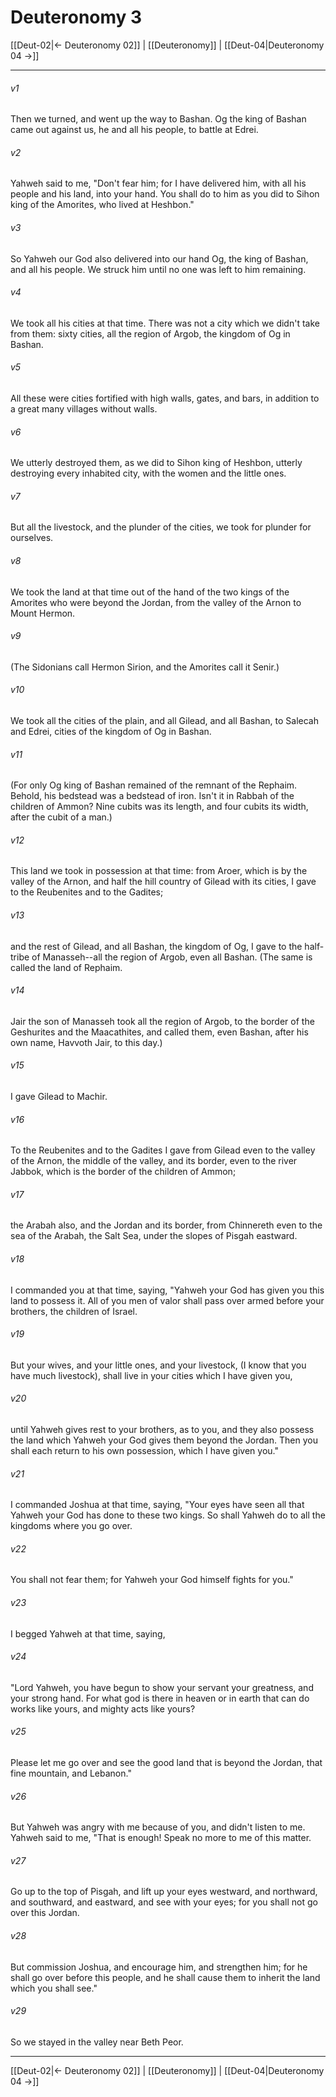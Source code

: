 # Deuteronomy 3

[[Deut-02|← Deuteronomy 02]] | [[Deuteronomy]] | [[Deut-04|Deuteronomy 04 →]]
***



###### v1 
Then we turned, and went up the way to Bashan. Og the king of Bashan came out against us, he and all his people, to battle at Edrei. 

###### v2 
Yahweh said to me, "Don't fear him; for I have delivered him, with all his people and his land, into your hand. You shall do to him as you did to Sihon king of the Amorites, who lived at Heshbon." 

###### v3 
So Yahweh our God also delivered into our hand Og, the king of Bashan, and all his people. We struck him until no one was left to him remaining. 

###### v4 
We took all his cities at that time. There was not a city which we didn't take from them: sixty cities, all the region of Argob, the kingdom of Og in Bashan. 

###### v5 
All these were cities fortified with high walls, gates, and bars, in addition to a great many villages without walls. 

###### v6 
We utterly destroyed them, as we did to Sihon king of Heshbon, utterly destroying every inhabited city, with the women and the little ones. 

###### v7 
But all the livestock, and the plunder of the cities, we took for plunder for ourselves. 

###### v8 
We took the land at that time out of the hand of the two kings of the Amorites who were beyond the Jordan, from the valley of the Arnon to Mount Hermon. 

###### v9 
(The Sidonians call Hermon Sirion, and the Amorites call it Senir.) 

###### v10 
We took all the cities of the plain, and all Gilead, and all Bashan, to Salecah and Edrei, cities of the kingdom of Og in Bashan. 

###### v11 
(For only Og king of Bashan remained of the remnant of the Rephaim. Behold, his bedstead was a bedstead of iron. Isn't it in Rabbah of the children of Ammon? Nine cubits was its length, and four cubits its width, after the cubit of a man.) 

###### v12 
This land we took in possession at that time: from Aroer, which is by the valley of the Arnon, and half the hill country of Gilead with its cities, I gave to the Reubenites and to the Gadites; 

###### v13 
and the rest of Gilead, and all Bashan, the kingdom of Og, I gave to the half-tribe of Manasseh--all the region of Argob, even all Bashan. (The same is called the land of Rephaim. 

###### v14 
Jair the son of Manasseh took all the region of Argob, to the border of the Geshurites and the Maacathites, and called them, even Bashan, after his own name, Havvoth Jair, to this day.) 

###### v15 
I gave Gilead to Machir. 

###### v16 
To the Reubenites and to the Gadites I gave from Gilead even to the valley of the Arnon, the middle of the valley, and its border, even to the river Jabbok, which is the border of the children of Ammon; 

###### v17 
the Arabah also, and the Jordan and its border, from Chinnereth even to the sea of the Arabah, the Salt Sea, under the slopes of Pisgah eastward. 

###### v18 
I commanded you at that time, saying, "Yahweh your God has given you this land to possess it. All of you men of valor shall pass over armed before your brothers, the children of Israel. 

###### v19 
But your wives, and your little ones, and your livestock, (I know that you have much livestock), shall live in your cities which I have given you, 

###### v20 
until Yahweh gives rest to your brothers, as to you, and they also possess the land which Yahweh your God gives them beyond the Jordan. Then you shall each return to his own possession, which I have given you." 

###### v21 
I commanded Joshua at that time, saying, "Your eyes have seen all that Yahweh your God has done to these two kings. So shall Yahweh do to all the kingdoms where you go over. 

###### v22 
You shall not fear them; for Yahweh your God himself fights for you." 

###### v23 
I begged Yahweh at that time, saying, 

###### v24 
"Lord Yahweh, you have begun to show your servant your greatness, and your strong hand. For what god is there in heaven or in earth that can do works like yours, and mighty acts like yours? 

###### v25 
Please let me go over and see the good land that is beyond the Jordan, that fine mountain, and Lebanon." 

###### v26 
But Yahweh was angry with me because of you, and didn't listen to me. Yahweh said to me, "That is enough! Speak no more to me of this matter. 

###### v27 
Go up to the top of Pisgah, and lift up your eyes westward, and northward, and southward, and eastward, and see with your eyes; for you shall not go over this Jordan. 

###### v28 
But commission Joshua, and encourage him, and strengthen him; for he shall go over before this people, and he shall cause them to inherit the land which you shall see." 

###### v29 
So we stayed in the valley near Beth Peor.

***
[[Deut-02|← Deuteronomy 02]] | [[Deuteronomy]] | [[Deut-04|Deuteronomy 04 →]]
